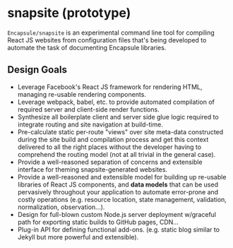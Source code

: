 # snapsite (prototype)

`Encapsule/snapsite` is an experimental command line tool for compiling React JS websites from configuration files that's being developed to automate the task of documenting Encapsule libraries.

## Design Goals

- Leverage Facebook's React JS framework for rendering HTML, managing re-usable rendering components.
- Leverage webpack, babel, etc. to provide automated compilation of required server and client-side render functions.
- Synthesize all boilerplate client and server side glue logic required to integrate routing and site navigation at build-time.
- Pre-calculate static per-route "views" over site meta-data constructed during the site build and compilation process and get this context delivered to all the right places without the developer having to comprehend the routing model (not at all trivial in the general case).
- Provide a well-reasoned separation of concerns and extensible interface for theming snapsite-generated websites.
- Provide a well-reasoned and extensible model for building up re-usable libraries of React JS components, and **data models** that can be used pervasively throughout your application to automate error-prone and costly operations (e.g. resource location, state management, validation, normalization, observation...).
- Design for full-blown custom Node.js server deployment w/graceful path for exporting static builds to GitHub pages, CDN...
- Plug-in API for defining functional add-ons. (e.g. static blog similar to Jekyll but more powerful and extensible).



